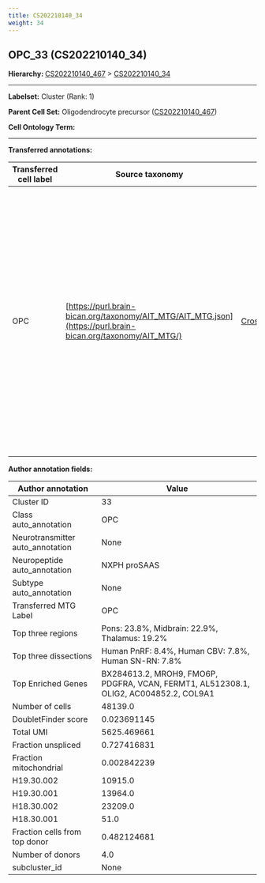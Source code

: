 ```yaml
---
title: CS202210140_34
weight: 34
---
```

## OPC_33 (CS202210140_34)
<b>Hierarchy: </b>
[CS202210140_467](cell_sets/CS202210140_467.md) >
[CS202210140_34](cell_sets/CS202210140_34.md)

---


**Labelset:** Cluster (Rank: 1)

**Parent Cell Set:** Oligodendrocyte precursor ([CS202210140_467](cell_sets/CS202210140_467.md))



**Cell Ontology Term:** 

[MARKER GENES.]: #


---

[TRANSFERRED ANNOTATIONS.]: #


**Transferred annotations:**

| Transferred cell label | Source taxonomy | Source node accession | Algorithm name | Comment |
|------------------------|-----------------|-----------------------|----------------|---------|
|OPC|[https://purl.brain-bican.org/taxonomy/AIT_MTG/AIT_MTG.json](https://purl.brain-bican.org/taxonomy/AIT_MTG/)|[CrossArea_subclass:bdb83a819a](https://purl.brain-bican.org/taxonomy/AIT_MTG/CrossArea_subclass_bdb83a819a)||We performed PCA (50 components) on our full dataset, trained a random forest classifier (scikit-learn, class_ weight=‘balanced’, max_depth=50) on the MTG labels, and then predicted labels for all cells. We labeled each cluster with the mode of its constituent cells if two conditions were met: more than 0.8 of predicted labels matched the mode, and the mean probability of these pre- dictions was greater than 0.8.|

[AUTHOR ANNOTATION FIELDS.]: #


**Author annotation fields:**

| Author annotation | Value |
|-------------------|-------|
|Cluster ID|33|
|Class auto_annotation|OPC|
|Neurotransmitter auto_annotation|None|
|Neuropeptide auto_annotation|NXPH proSAAS|
|Subtype auto_annotation|None|
|Transferred MTG Label|OPC|
|Top three regions|Pons: 23.8%, Midbrain: 22.9%, Thalamus: 19.2%|
|Top three dissections|Human PnRF: 8.4%, Human CBV: 7.8%, Human SN-RN: 7.8%|
|Top Enriched Genes|BX284613.2, MROH9, FMO6P, PDGFRA, VCAN, FERMT1, AL512308.1, OLIG2, AC004852.2, COL9A1|
|Number of cells|48139.0|
|DoubletFinder score|0.023691145|
|Total UMI|5625.469661|
|Fraction unspliced|0.727416831|
|Fraction mitochondrial|0.002842239|
|H19.30.002|10915.0|
|H19.30.001|13964.0|
|H18.30.002|23209.0|
|H18.30.001|51.0|
|Fraction cells from top donor|0.482124681|
|Number of donors|4.0|
|subcluster_id|None|
